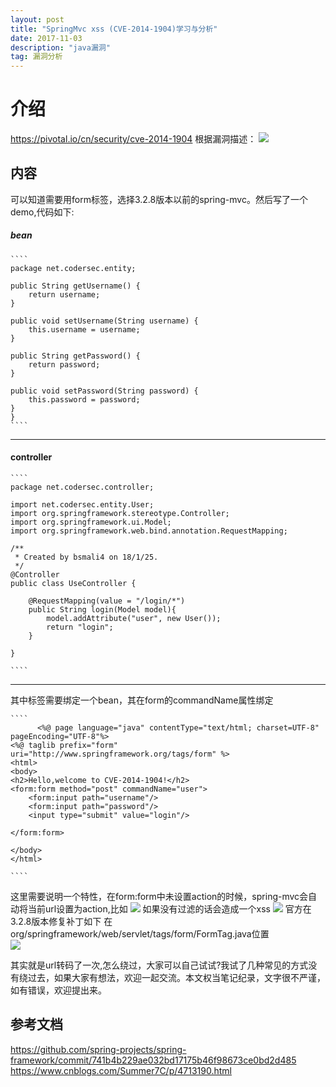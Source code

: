 ```yaml
---
layout: post  
title: "SpringMvc xss (CVE-2014-1904)学习与分析"  
date: 2017-11-03  
description: "java漏洞"  
tag: 漏洞分析
---
```

#  介绍  
https://pivotal.io/cn/security/cve-2014-1904
根据漏洞描述：
![](http://ohsqlm7gj.bkt.clouddn.com/18-1-26/49585520.jpg)
##  内容
可以知道需要用form标签，选择3.2.8版本以前的spring-mvc。然后写了一个demo,代码如下:
#####  bean

    ````
    package net.codersec.entity;

    public String getUsername() {
        return username;
    }

    public void setUsername(String username) {
        this.username = username;
    }

    public String getPassword() {
        return password;
    }

    public void setPassword(String password) {
        this.password = password;
    }
	}
    ````
    
------------------------------------
####  controller
    ````
    package net.codersec.controller;

	import net.codersec.entity.User;
	import org.springframework.stereotype.Controller;
	import org.springframework.ui.Model;
	import org.springframework.web.bind.annotation.RequestMapping;
	
	/**
	 * Created by bsmali4 on 18/1/25.
	 */
	@Controller
	public class UseController {
	
	    @RequestMapping(value = "/login/*")
	    public String login(Model model){
	        model.addAttribute("user", new User());
	        return "login";
	    }
	
	}
    
    ````
    
---------------------------------

其中标签需要绑定一个bean，其在form的commandName属性绑定
    
    ````
		  <%@ page language="java" contentType="text/html; charset=UTF-8" pageEncoding="UTF-8"%>
	<%@ taglib prefix="form" uri="http://www.springframework.org/tags/form" %>
	<html>
	<body>
	<h2>Hello,welcome to CVE-2014-1904!</h2>
	<form:form method="post" commandName="user">
	    <form:input path="username"/>
	    <form:input path="password"/>
	    <input type="submit" value="login"/>
	
	</form:form>
	
	</body>
	</html>
    
    ````
    
这里需要说明一个特性，在form:form中未设置action的时候，spring-mvc会自动将当前url设置为action,比如
  ![](http://ohsqlm7gj.bkt.clouddn.com/18-1-26/23484082.jpg)
  如果没有过滤的话会造成一个xss
  ![](http://ohsqlm7gj.bkt.clouddn.com/18-1-26/81087668.jpg)
  官方在3.2.8版本修复补丁如下
在org/springframework/web/servlet/tags/form/FormTag.java位置  
![](http://ohsqlm7gj.bkt.clouddn.com/18-1-26/82118108.jpg)  

其实就是url转码了一次,怎么绕过，大家可以自己试试?我试了几种常见的方式没有绕过去，如果大家有想法，欢迎一起交流。本文权当笔记纪录，文字很不严谨，如有错误，欢迎提出来。

  ## 参考文档
https://github.com/spring-projects/spring-framework/commit/741b4b229ae032bd17175b46f98673ce0bd2d485
https://www.cnblogs.com/Summer7C/p/4713190.html
